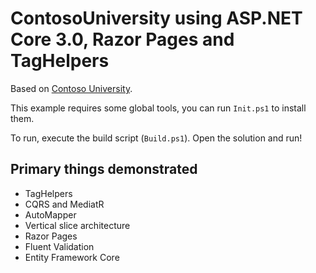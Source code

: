 # ContosoUniversity using ASP.NET Core 3.0, Razor Pages and TagHelpers

Based on [Contoso University](https://github.com/jbogard/ContosoUniversityDotNetCore-Pages).

This example requires some global tools, you can run `Init.ps1` to install them.

To run, execute the build script (`Build.ps1`). Open the solution and run!

## Primary things demonstrated

- TagHelpers
- CQRS and MediatR
- AutoMapper
- Vertical slice architecture
- Razor Pages
- Fluent Validation
- Entity Framework Core
